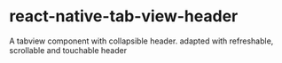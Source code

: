 # react-native-tab-view-header
A tabview component with collapsible header. adapted with refreshable, scrollable and touchable header 
